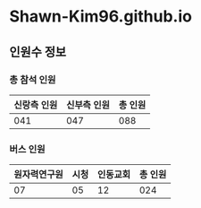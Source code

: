 
# Shawn-Kim96.github.io

## 인원수 정보
### 총 참석 인원

|신랑측 인원|신부측 인원|총 인원|
|---|---|---|
|041|047|088|
    


### 버스 인원

|원자력연구원|시청|인동교회|총 인원|
|---|---|---|---|
|07|05|12|024|
    

    